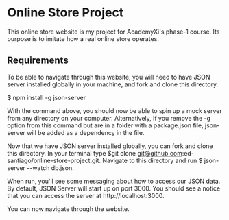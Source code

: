 # Online Store Project
This online store website is my project for AcademyXi's phase-1 course. Its purpose is to imitate how a real online store operates.

## Requirements
To be able to navigate through this website, you will need to have JSON server installed globally in your machine, and fork and clone this directory.

$ npm install -g json-server

With the command above, you should now be able to spin up a mock server from any directory on your computer. Alternatively, if you remove the -g option from this command but are in a folder with a package.json file, json-server will be added as a dependency in the file.

Now that we have JSON server installed globally, you can fork and clone this directory. In your terminal type $git clone git@github.com:ed-santiago/online-store-project.git. Navigate to this directory and run $ json-server --watch db.json.

When run, you'll see some messaging about how to access our JSON data. By default, JSON Server will start up on port 3000. You should see a notice that you can access the server at http://localhost:3000.

You can now navigate through the website.